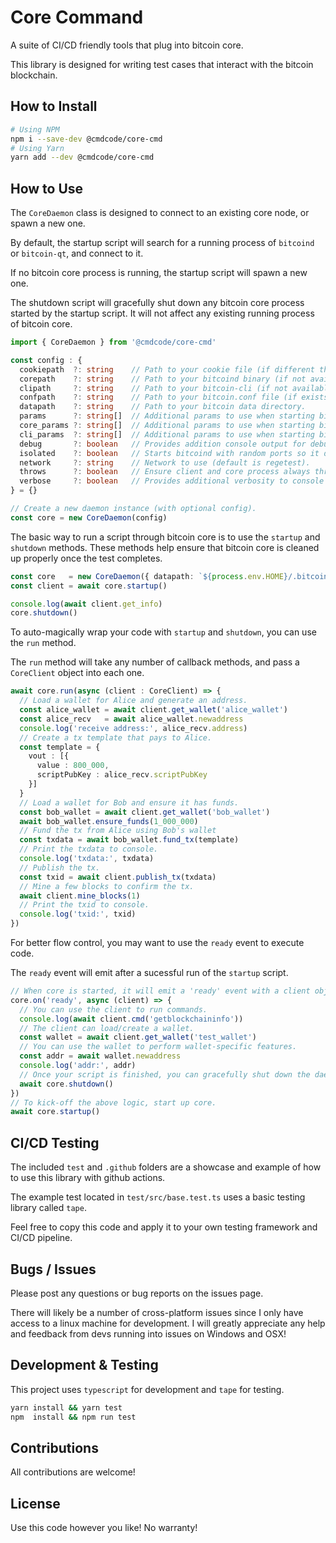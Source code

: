 # Core Command

A suite of CI/CD friendly tools that plug into bitcoin core.

This library is designed for writing test cases that interact with the bitcoin blockchain.

## How to Install

```sh
# Using NPM
npm i --save-dev @cmdcode/core-cmd
# Using Yarn
yarn add --dev @cmdcode/core-cmd
```

## How to Use

The `CoreDaemon` class is designed to connect to an existing core node, or spawn a new one.

By default, the startup script will search for a running process of `bitcoind` or `bitcoin-qt`, and connect to it.

If no bitcoin core process is running, the startup script will spawn a new one.

The shutdown script will gracefully shut down any bitcoin core process started by the startup script. It will not affect any existing running process of bitcoin core.

```ts
import { CoreDaemon } from '@cmdcode/core-cmd'

const config : {
  cookiepath  ?: string    // Path to your cookie file (if different than datapath).
  corepath    ?: string    // Path to your bitcoind binary (if not available in PATH).
  clipath     ?: string    // Path to your bitcoin-cli (if not available in PATH).
  confpath    ?: string    // Path to your bitcoin.conf file (if exists).
  datapath    ?: string    // Path to your bitcoin data directory.
  params      ?: string[]  // Additional params to use when starting bitcoind and bitcoin-cli.
  core_params ?: string[]  // Additional params to use when starting bitcoind.
  cli_params  ?: string[]  // Additional params to use when starting bitcoin-cli.
  debug       ?: boolean   // Provides addition console output for debugging.
  isolated    ?: boolean   // Starts bitcoind with random ports so it doesn't conflict with an existing process.
  network     ?: string    // Network to use (default is regetest).
  throws      ?: boolean   // Ensure client and core process always throws an exception on error.
  verbose     ?: boolean   // Provides additional verbosity to console output.
} = {}

// Create a new daemon instance (with optional config).
const core = new CoreDaemon(config)
```

The basic way to run a script through bitcoin core is to use the `startup` and `shutdown` methods. These methods help ensure that bitcoin core is cleaned up properly once the test completes.

```ts
const core   = new CoreDaemon({ datapath: `${process.env.HOME}/.bitcoin` })
const client = await core.startup()

console.log(await client.get_info)
core.shutdown()
```

To auto-magically wrap your code with `startup` and `shutdown`, you can use the `run` method.

The `run` method will take any number of callback methods, and pass a `CoreClient` object into each one.

```ts
await core.run(async (client : CoreClient) => {
  // Load a wallet for Alice and generate an address.
  const alice_wallet = await client.get_wallet('alice_wallet')
  const alice_recv   = await alice_wallet.newaddress
  console.log('receive address:', alice_recv.address)
  // Create a tx template that pays to Alice.
  const template = {
    vout : [{
      value : 800_000,
      scriptPubKey : alice_recv.scriptPubKey
    }]
  }
  // Load a wallet for Bob and ensure it has funds.
  const bob_wallet = await client.get_wallet('bob_wallet')
  await bob_wallet.ensure_funds(1_000_000)
  // Fund the tx from Alice using Bob's wallet
  const txdata = await bob_wallet.fund_tx(template)
  // Print the txdata to console.
  console.log('txdata:', txdata)
  // Publish the tx.
  const txid = await client.publish_tx(txdata)
  // Mine a few blocks to confirm the tx.
  await client.mine_blocks(1)
  // Print the txid to console.
  console.log('txid:', txid)
})
```

For better flow control, you may want to use the `ready` event to execute code.

The `ready` event will emit after a sucessful run of the `startup` script.

```ts
// When core is started, it will emit a 'ready' event with a client object.
core.on('ready', async (client) => {
  // You can use the client to run commands.
  console.log(await client.cmd('getblockchaininfo'))
  // The client can load/create a wallet.
  const wallet = await client.get_wallet('test_wallet')
  // You can use the wallet to perform wallet-specific features.
  const addr = await wallet.newaddress
  console.log('addr:', addr)
  // Once your script is finished, you can gracefully shut down the daemon.
  await core.shutdown()
})
// To kick-off the above logic, start up core.
await core.startup()
```

## CI/CD Testing

The included `test` and `.github` folders are a showcase and example of how to use this library with github actions.

The example test located in `test/src/base.test.ts` uses a basic testing library called `tape`.

Feel free to copy this code and apply it to your own testing framework and CI/CD pipeline.

## Bugs / Issues

Please post any questions or bug reports on the issues page.

There will likely be a number of cross-platform issues since I only have access to a linux machine for development. I will greatly appreciate any help and feedback from devs running into issues on Windows and OSX!

## Development & Testing

This project uses `typescript` for development and `tape` for testing.

```bash
yarn install && yarn test
npm  install && npm run test
```

## Contributions

All contributions are welcome!

## License

Use this code however you like! No warranty!
